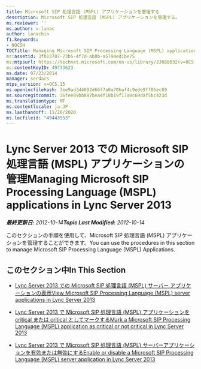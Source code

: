 ```yaml
---
title: Microsoft SIP 処理言語 (MSPL) アプリケーションを管理する
description: Microsoft SIP 処理言語 (MSPL) アプリケーションを管理する。
ms.reviewer: ''
ms.author: v-lanac
author: lanachin
f1.keywords:
- NOCSH
TOCTitle: Managing Microsoft SIP Processing Language (MSPL) applications
ms:assetid: 3fb13707-73b5-4f7d-ab0b-a5794ed1be75
ms:mtpsurl: https://technet.microsoft.com/en-us/library/JJ688032(v=OCS.15)
ms:contentKeyID: 49733623
ms.date: 07/23/2014
manager: serdars
mtps_version: v=OCS.15
ms.openlocfilehash: 3ee9ad3d4892d66f7a0a70baf4c9ede9ff06ec89
ms.sourcegitcommit: 36fee89bb887bea4f18b19f17a8c69daf5bc423d
ms.translationtype: MT
ms.contentlocale: ja-JP
ms.lasthandoff: 11/26/2020
ms.locfileid: "49443553"
---
```

# <a name="managing-microsoft-sip-processing-language-mspl-applications-in-lync-server-2013"></a><span data-ttu-id="a951b-103">Lync Server 2013 での Microsoft SIP 処理言語 (MSPL) アプリケーションの管理</span><span class="sxs-lookup"><span data-stu-id="a951b-103">Managing Microsoft SIP Processing Language (MSPL) applications in Lync Server 2013</span></span>

<div data-xmlns="http://www.w3.org/1999/xhtml">

<div class="topic" data-xmlns="http://www.w3.org/1999/xhtml" data-msxsl="urn:schemas-microsoft-com:xslt" data-cs="https://msdn.microsoft.com/">

<div data-asp="https://msdn2.microsoft.com/asp">



</div>

<div id="mainSection">

<div id="mainBody"><span data-ttu-id="a951b-104">

<span> </span></span><span class="sxs-lookup"><span data-stu-id="a951b-104">

<span> </span></span></span>

<span data-ttu-id="a951b-105">_**最終更新日:** 2012-10-14_</span><span class="sxs-lookup"><span data-stu-id="a951b-105">_**Topic Last Modified:** 2012-10-14_</span></span>

<span data-ttu-id="a951b-106">このセクションの手順を使用して、Microsoft SIP 処理言語 (MSPL) アプリケーションを管理することができます。</span><span class="sxs-lookup"><span data-stu-id="a951b-106">You can use the procedures in this section to manage Microsoft SIP Processing Language (MSPL) Applications.</span></span>

<div>

## <a name="in-this-section"></a><span data-ttu-id="a951b-107">このセクション中</span><span class="sxs-lookup"><span data-stu-id="a951b-107">In This Section</span></span>

  - [<span data-ttu-id="a951b-108">Lync Server 2013 での Microsoft SIP 処理言語  (MSPL) サーバー アプリケーションの表示</span><span class="sxs-lookup"><span data-stu-id="a951b-108">View Microsoft SIP Processing Language (MSPL) server applications in Lync Server 2013</span></span>](lync-server-2013-view-microsoft-sip-processing-language-mspl-server-applications.md)

  - [<span data-ttu-id="a951b-109">Lync Server 2013 で Microsoft SIP 処理言語 (MSPL) アプリケーションを critical または critical としてマークする</span><span class="sxs-lookup"><span data-stu-id="a951b-109">Mark a Microsoft SIP Processing Language (MSPL) application as critical or not critical in Lync Server 2013</span></span>](lync-server-2013-mark-a-microsoft-sip-processing-language-mspl-application-as-critical-or-not-critical.md)

  - [<span data-ttu-id="a951b-110">Lync Server 2013 で Microsoft SIP 処理言語 (MSPL) サーバーアプリケーションを有効または無効にする</span><span class="sxs-lookup"><span data-stu-id="a951b-110">Enable or disable a Microsoft SIP Processing Language (MSPL) server application in Lync Server 2013</span></span>](lync-server-2013-enable-or-disable-a-microsoft-sip-processing-language-mspl-server-application.md)

<span data-ttu-id="a951b-111"></div>

</div>

<span> </span>

</div>

</div>

</span><span class="sxs-lookup"><span data-stu-id="a951b-111"></div>

</div>

<span> </span>

</div>

</div>

</span></span></div>

